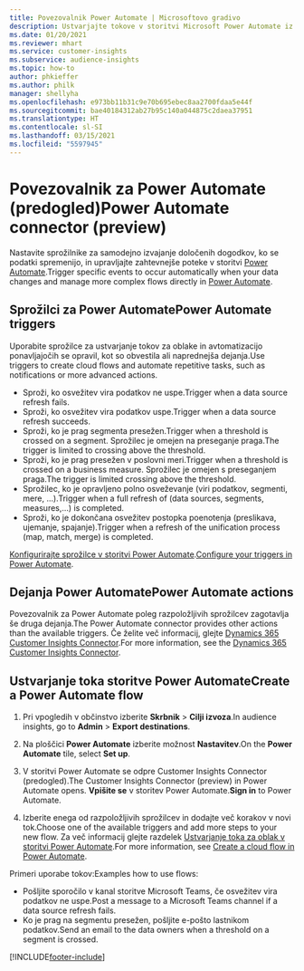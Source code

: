 ```yaml
---
title: Povezovalnik Power Automate | Microsoftovo gradivo
description: Ustvarjajte tokove v storitvi Microsoft Power Automate iz storitve Dynamics 365 Customer Insights.
ms.date: 01/20/2021
ms.reviewer: mhart
ms.service: customer-insights
ms.subservice: audience-insights
ms.topic: how-to
author: phkieffer
ms.author: philk
manager: shellyha
ms.openlocfilehash: e973bb11b31c9e70b695ebec8aa2700fdaa5e44f
ms.sourcegitcommit: bae40184312ab27b95c140a044875c2daea37951
ms.translationtype: HT
ms.contentlocale: sl-SI
ms.lasthandoff: 03/15/2021
ms.locfileid: "5597945"
---
```

# <a name="power-automate-connector-preview"></a><span data-ttu-id="a7c84-103">Povezovalnik za Power Automate (predogled)</span><span class="sxs-lookup"><span data-stu-id="a7c84-103">Power Automate connector (preview)</span></span>

<span data-ttu-id="a7c84-104">Nastavite sprožilnike za samodejno izvajanje določenih dogodkov, ko se podatki spremenijo, in upravljajte zahtevnejše poteke v storitvi [Power Automate](https://flow.microsoft.com/).</span><span class="sxs-lookup"><span data-stu-id="a7c84-104">Trigger specific events to occur automatically when your data changes and manage more complex flows directly in [Power Automate](https://flow.microsoft.com/).</span></span>

## <a name="power-automate-triggers"></a><span data-ttu-id="a7c84-105">Sprožilci za Power Automate</span><span class="sxs-lookup"><span data-stu-id="a7c84-105">Power Automate triggers</span></span>

<span data-ttu-id="a7c84-106">Uporabite sprožilce za ustvarjanje tokov za oblake in avtomatizacijo ponavljajočih se opravil, kot so obvestila ali naprednejša dejanja.</span><span class="sxs-lookup"><span data-stu-id="a7c84-106">Use triggers to create cloud flows and automate repetitive tasks, such as notifications or more advanced actions.</span></span> 

- <span data-ttu-id="a7c84-107">Sproži, ko osvežitev vira podatkov ne uspe.</span><span class="sxs-lookup"><span data-stu-id="a7c84-107">Trigger when a data source refresh fails.</span></span> 
- <span data-ttu-id="a7c84-108">Sproži, ko osvežitev vira podatkov uspe.</span><span class="sxs-lookup"><span data-stu-id="a7c84-108">Trigger when a data source refresh succeeds.</span></span>
- <span data-ttu-id="a7c84-109">Sproži, ko je prag segmenta presežen.</span><span class="sxs-lookup"><span data-stu-id="a7c84-109">Trigger when a threshold is crossed on a segment.</span></span> <span data-ttu-id="a7c84-110">Sprožilec je omejen na preseganje praga.</span><span class="sxs-lookup"><span data-stu-id="a7c84-110">The trigger is limited to crossing above the threshold.</span></span>
- <span data-ttu-id="a7c84-111">Sproži, ko je prag presežen v poslovni meri.</span><span class="sxs-lookup"><span data-stu-id="a7c84-111">Trigger when a threshold is crossed on a business measure.</span></span> <span data-ttu-id="a7c84-112">Sprožilec je omejen s preseganjem praga.</span><span class="sxs-lookup"><span data-stu-id="a7c84-112">The trigger is limited crossing above the threshold.</span></span>
- <span data-ttu-id="a7c84-113">Sprožilec, ko je opravljeno polno osveževanje (viri podatkov, segmenti, mere, ...).</span><span class="sxs-lookup"><span data-stu-id="a7c84-113">Trigger when a full refresh of (data sources, segments, measures,...) is completed.</span></span>
- <span data-ttu-id="a7c84-114">Sproži, ko je dokončana osvežitev postopka poenotenja (preslikava, ujemanje, spajanje).</span><span class="sxs-lookup"><span data-stu-id="a7c84-114">Trigger when a refresh of the unification process (map, match, merge) is completed.</span></span>

<span data-ttu-id="a7c84-115">[Konfigurirajte sprožilce v storitvi Power Automate](https://flow.microsoft.com/connectors/shared_customerinsights/dynamics-365-customer-insights-connector/).</span><span class="sxs-lookup"><span data-stu-id="a7c84-115">[Configure your triggers in Power Automate](https://flow.microsoft.com/connectors/shared_customerinsights/dynamics-365-customer-insights-connector/).</span></span>

## <a name="power-automate-actions"></a><span data-ttu-id="a7c84-116">Dejanja Power Automate</span><span class="sxs-lookup"><span data-stu-id="a7c84-116">Power Automate actions</span></span>
<span data-ttu-id="a7c84-117">Povezovalnik za Power Automate poleg razpoložljivih sprožilcev zagotavlja še druga dejanja.</span><span class="sxs-lookup"><span data-stu-id="a7c84-117">The Power Automate connector provides other actions than the available triggers.</span></span> <span data-ttu-id="a7c84-118">Če želite več informacij, glejte [Dynamics 365 Customer Insights Connector](/connectors/customerinsights/).</span><span class="sxs-lookup"><span data-stu-id="a7c84-118">For more information, see the [Dynamics 365 Customer Insights Connector](/connectors/customerinsights/).</span></span>

## <a name="create-a-power-automate-flow"></a><span data-ttu-id="a7c84-119">Ustvarjanje toka storitve Power Automate</span><span class="sxs-lookup"><span data-stu-id="a7c84-119">Create a Power Automate flow</span></span>

1. <span data-ttu-id="a7c84-120">Pri vpogledih v občinstvo izberite **Skrbnik** > **Cilji izvoza**.</span><span class="sxs-lookup"><span data-stu-id="a7c84-120">In audience insights, go to **Admin** > **Export destinations**.</span></span>

1. <span data-ttu-id="a7c84-121">Na ploščici **Power Automate** izberite možnost **Nastavitev**.</span><span class="sxs-lookup"><span data-stu-id="a7c84-121">On the **Power Automate** tile, select **Set up**.</span></span>

1. <span data-ttu-id="a7c84-122">V storitvi Power Automate se odpre Customer Insights Connector (predogled).</span><span class="sxs-lookup"><span data-stu-id="a7c84-122">The Customer Insights Connector (preview) in Power Automate opens.</span></span> <span data-ttu-id="a7c84-123">**Vpišite se** v storitev Power Automate.</span><span class="sxs-lookup"><span data-stu-id="a7c84-123">**Sign in** to Power Automate.</span></span>

1. <span data-ttu-id="a7c84-124">Izberite enega od razpoložljivih sprožilcev in dodajte več korakov v novi tok.</span><span class="sxs-lookup"><span data-stu-id="a7c84-124">Choose one of the available triggers and add more steps to your new flow.</span></span> <span data-ttu-id="a7c84-125">Za več informacij glejte razdelek [Ustvarjanje toka za oblak v storitvi Power Automate](/power-automate/get-started-logic-flow).</span><span class="sxs-lookup"><span data-stu-id="a7c84-125">For more information, see [Create a cloud flow in Power Automate](/power-automate/get-started-logic-flow).</span></span>

<span data-ttu-id="a7c84-126">Primeri uporabe tokov:</span><span class="sxs-lookup"><span data-stu-id="a7c84-126">Examples how to use flows:</span></span> 
- <span data-ttu-id="a7c84-127">Pošljite sporočilo v kanal storitve Microsoft Teams, če osvežitev vira podatkov ne uspe.</span><span class="sxs-lookup"><span data-stu-id="a7c84-127">Post a message to a Microsoft Teams channel if a data source refresh fails.</span></span> 
- <span data-ttu-id="a7c84-128">Ko je prag na segmentu presežen, pošljite e-pošto lastnikom podatkov.</span><span class="sxs-lookup"><span data-stu-id="a7c84-128">Send an email to the data owners when a threshold on a segment is crossed.</span></span>



[!INCLUDE[footer-include](../includes/footer-banner.md)]